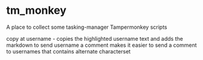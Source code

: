 # tm_monkey

A place to collect some tasking-manager Tampermonkey scripts

copy at username -	copies the highlighted username text and adds the markdown to send username a comment
					makes it easier to send a comment to usernames that contains alternate characterset
